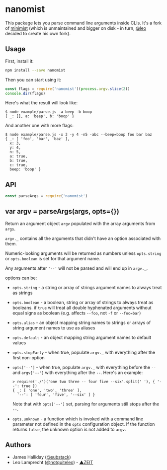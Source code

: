 # nanomist

This package lets you parse command line arguments inside CLIs. It's a fork of [minimist](https://github.com/substack/minimist) (which is unmaintained and bigger on disk - in turn, [@leo](https://github.com/leo) decided to create his own fork).

## Usage

First, install it:

```bash
npm install --save nanomist
```

Then you can start using it:

``` js
const flags = require('nanomist')(process.argv.slice(2))
console.dir(flags)
```

Here's what the result will look like:

```
$ node example/parse.js -a beep -b boop
{ _: [], a: 'beep', b: 'boop' }
```

And another one with more flags:

```
$ node example/parse.js -x 3 -y 4 -n5 -abc --beep=boop foo bar baz
{ _: [ 'foo', 'bar', 'baz' ],
  x: 3,
  y: 4,
  n: 5,
  a: true,
  b: true,
  c: true,
  beep: 'boop' }
```

## API

``` js
const parseArgs = require('nanomist')
```

## var argv = parseArgs(args, opts={})

Return an argument object `argv` populated with the array arguments from `args`.

`argv._` contains all the arguments that didn't have an option associated with
them.

Numeric-looking arguments will be returned as numbers unless `opts.string` or
`opts.boolean` is set for that argument name.

Any arguments after `'--'` will not be parsed and will end up in `argv._`.

options can be:

* `opts.string` - a string or array of strings argument names to always treat as
strings
* `opts.boolean` - a boolean, string or array of strings to always treat as
booleans. if `true` will treat all double hyphenated arguments without equal signs
as boolean (e.g. affects `--foo`, not `-f` or `--foo=bar`)
* `opts.alias` - an object mapping string names to strings or arrays of string
argument names to use as aliases
* `opts.default` - an object mapping string argument names to default values
* `opts.stopEarly` - when true, populate `argv._` with everything after the
first non-option
* `opts['--']` - when true, populate `argv._` with everything before the `--`
and `argv['--']` with everything after the `--`. Here's an example:

  ```
  > require('./')('one two three -- four five --six'.split(' '), { '--': true })
  { _: [ 'one', 'two', 'three' ],
    '--': [ 'four', 'five', '--six' ] }
  ```

  Note that with `opts['--']` set, parsing for arguments still stops after the
  `--`.

* `opts.unknown` - a function which is invoked with a command line parameter not
defined in the `opts` configuration object. If the function returns `false`, the
unknown option is not added to `argv`.

## Authors

- James Halliday ([@substack](https://twitter.com/substack))
- Leo Lamprecht ([@notquiteleo](https://twitter.com/notquiteleo)) - [▲ZEIT](https://zeit.co)
